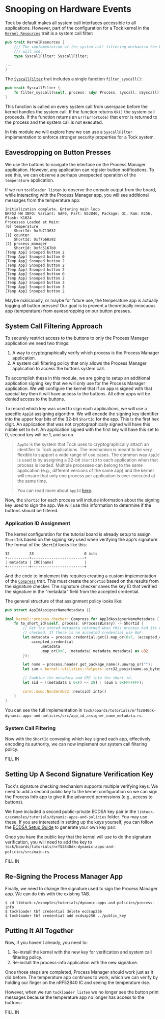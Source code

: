# Snooping on Hardware Events

Tock by default makes all system call interfaces accessible to all applications.
However, part of the configuration for a Tock kernel in the
[`Kernel Resources`](https://docs.tockos.org/kernel/platform/trait.kernelresources)
trait is a system call filter:

```rust
pub trait KernelResources {
    /// The implementation of the system call filtering mechanism the kernel
    /// will use.
    type SyscallFilter: SyscallFilter;

...
}
```

The [`SyscallFilter`](https://docs.tockos.org/kernel/platform/trait.syscallfilter) trait
includes a single function `filter_syscall()`:


```rust
pub trait SyscallFilter {
    fn filter_syscall(&self, process: &dyn Process, syscall: &Syscall) -> Result<(), ErrorCode>
}
```

This function is called on every system call from userspace before the kernel
handles the system call. If the function returns `Ok()` the system call proceeds.
If the function returns an `Err(ErrorCode)` that error is returned to the process
and the system call is not executed.

In this module we will explore how we can use a `SyscallFilter` implementation
to enforce stronger security properties for a Tock system.

## Eavesdropping on Button Presses

We use the buttons to navigate the interface on the Process Manager application.
However, any application can register button notifications. To see this, we
can observe a perhaps unexpected operation of the `temperature` application.

If we run `tockloader listen` to observe the console output from the board,
while interacting with the Process Manager app, you will see additional messages
from the temperature app:

```
Initialization complete. Entering main loop
NRF52 HW INFO: Variant: AAF0, Part: N52840, Package: QI, Ram: K256, Flash: K1024
Processes Loaded at Main:
[0] temperature
    ShortId: 0xfb713632
[1] counter
    ShortId: 0xf7b60a92
[2] process_manager
    ShortId: 0xfc5167b0
[Temp App] Snooped button 2
[Temp App] Snooped button 0
[Temp App] Snooped button 2
[Temp App] Snooped button 2
[Temp App] Snooped button 2
[Temp App] Snooped button 0
[Temp App] Snooped button 2
[Temp App] Snooped button 3
[Temp App] Snooped button 3
[Temp App] Snooped button 2
```

Maybe maliciously, or maybe for future use, the temperature app is actually
logging all button presses! Our goal is to prevent a theoretically innocuous
app (temperature) from eavesdropping on our button presses.

## System Call Filtering Approach

To securely restrict access to the buttons to only the Process Manager application we need two things:

1. A way to cryptographically verify which process is the Process Manager application.
2. A system call filtering policy that only allows the Process Manager application to access the buttons system call.

To accomplish these in this module, we are going to setup an additional
application signing key that we will only use for the Process Manager application.
We will configure the kernel that if an app is signed with that special key
then it will have access to the buttons. All other apps will be denied access
to the buttons.

To record which key was used to sign each applications, we will use a specific
`AppId` assigning algorithm. We will encode the signing key identifier into the
upper four bits of the 32-bit `ShortId` for the app. This is the first hex
digit. An application that was not cryptographically signed will have this
nibble set to `0xF`. An application signed with the first key will have this set to 0,
second key will be 1, and so on.

> `AppId` is the system that Tock uses to cryptographically attach an identifier
> to Tock applications. The mechanism is meant to be very flexible to support a wide range of use cases.
> The common way `AppId` is used is by assigning a 32-bit `ShortId` to each
> application
> when that process is loaded. Multiple processes can belong to the same application (e.g., different versions of the same app)
> and the kernel will ensure that only one process per application is ever
> executed at the same time.
>
> You can read more about `AppId` [here](https://book.tockos.org/trd/trd-appid).

Now, the `ShortId` for each process will include information about the signing key used to sign the app.
We will use this information to determine if the buttons should be filtered.

### Application ID Assignment

The kernel configuration for the tutorial board is already setup to assign `ShortId`s based on the signing key used
when verifying the app's signature. The format of the `ShortId` looks like this:

```text
32         28                       0 bits
+----------+------------------------+
| metadata | CRC(name)              |
+----------+------------------------+
```

And the code to implement this requires creating a custom implementation of the
[`Compress`](https://docs.tockos.org/kernel/process_checker/trait.compress) trait.
This must create the `ShortId` based on the results from the signature checker. The signature checker
saves the key ID that verified the signature in the "metadata" field from the accepted credential.

The general structure of that assignment policy looks like:

```rust
pub struct AppIdAssignerNameMetadata {}

impl kernel::process_checker::Compress for AppIdAssignerNameMetadata {
    fn to_short_id(&self, process: &ProcessBinary) -> ShortId {
        // Get the stored metadata returned when this process had its credential
        // checked. If there is no accepted credential use 0xF.
        let metadata = process.credential.get().map_or(0xF, |accepted_credential| {
            accepted_credential
                .metadata
                .map_or(0xF, |metadata| metadata.metadata) as u32
        });

        let name = process.header.get_package_name().unwrap_or("");
        let sum = kernel::utilities::helpers::crc32_posix(name.as_bytes());

        // Combine the metadata and CRC into the short id.
        let sid = ((metadata & 0xF) << 28) | (sum & 0xFFFFFFF);

        core::num::NonZeroU32::new(sid).into()
    }
}
```

You can see the full implementation in `tock/boards/tutorials/nrf52840dk-dynamic-apps-and-policies/src/app_id_assigner_name_metadata.rs`.

### System Call Filtering

Now with the `ShortId` conveying which key signed each app, effectively encoding its authority,
we can now implement our system call filtering policy.


FILL IN



## Setting Up A Second Signature Verification Key

Tock's signature checking mechanism supports multiple verifying keys. We need to
add a second public key to the kernel configuration so we can sign the Process
Info app to give it the advanced permissions (e.g., access to buttons).

We have included a second public-private ECDSA key pair
in the `libtock-c/examples/tutorials/dynamic-apps-and-policies` folder.
You may use these. If you are interested in setting up the keys yourself,
you can follow the [ECDSA Setup Guide](../setup/ecdsa.md) to generate your own key pair.

Once you have the public key that the kernel will use to do the signature verification,
you will need to add the key to `tock/boards/tutorials/nrf52840dk-dynamic-apps-and-policies/src/main.rs`.

FILL IN

## Re-Signing the Process Manager App

Finally, we need to change the signature used to sign the Process Manager app. We can do this with the existing TAB.

```
$ cd libtock-c/examples/tutorials/dynamic-apps-and-policies/process-info
$ tockloader tbf credential delete ecdsap256
$ tockloader tbf credential add ecdsap256 ../public_key
```

## Putting It All Together

Now, if you haven't already, you need to:

1. Re-install the kernel with the new key for verification and system call filtering policy.
2. Re-install the process-info application with the new signature.

Once those steps are completed, Process Manager should work just as it did before.
The temperature app continues to work, which we can verify by holding our
finger on the nRF52840 IC and seeing the temperature rise.

However, when we run `tockloader listen` we no longer see the button print messages
because the temperature app no longer has access to the buttons:

FILL IN








